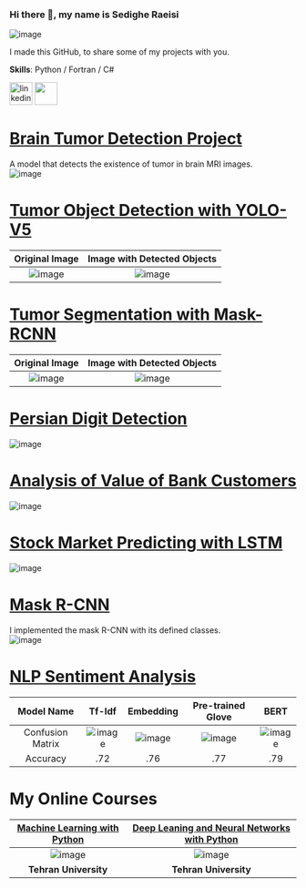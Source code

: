 ### Hi there 👋, my name is Sedighe Raeisi

![image](https://user-images.githubusercontent.com/67642255/145673005-fc964545-6c6a-41fa-a75d-6cb2d7e9eb3b.png)

I made this GitHub, to share some of my projects with you.

**Skills**: Python / Fortran / C#



[<img src='https://cdn.jsdelivr.net/npm/simple-icons@3.0.1/icons/linkedin.svg' alt='linkedin' height='40'>](https://www.linkedin.com/in/https://www.linkedin.com/in/sedighe-raeisi-684b9812b//) <a href="mailto:sedighe.raeisi@gmail.com?"><img src="https://user-images.githubusercontent.com/67642255/155072574-1a9ab065-b585-42e0-b5ee-e6e0db3b8ce8.png" height='40'/></a>

<!---[<img src='https://user-images.githubusercontent.com/67642255/155072574-1a9ab065-b585-42e0-b5ee-e6e0db3b8ce8.png' alt='Sedighe.raeisi@gmail.com' height='40'>](Sedighe.raeisi@gmail.com)[Dr. Sedighe Raeisi](mailto:sedighe.raeisi@gmail.com?subject=[GitHub]%20Source%20Han%20Sans)--->


# [Brain Tumor Detection Project](https://github.com/Sedighe-Raeisi/Brain-tumor-detection)
A model that detects the existence of tumor in brain MRI images.  
![image](https://user-images.githubusercontent.com/67642255/143002834-f2f4c136-121c-4e73-b342-8181de70a878.png)

# [Tumor Object Detection with YOLO-V5](https://github.com/Sedighe-Raeisi/Tumor_Object_Detection)
| Original Image | Image with Detected Objects |   
|     :---:      |     :---:      |    
|![image](https://user-images.githubusercontent.com/67642255/152168246-0edd2560-b627-4146-8003-47bc50ecadfc.png)|![image](https://user-images.githubusercontent.com/67642255/152168288-b5122927-363e-4172-b2c3-af962159e762.png)|  

# [Tumor Segmentation with Mask-RCNN](https://github.com/Sedighe-Raeisi/Tumor-Segmentation-with-MRCNN)
| Original Image | Image with Detected Objects |   
|     :---:      |     :---:      |    
|![image](https://user-images.githubusercontent.com/67642255/154489767-2747ca12-48ac-43a2-a4f0-60eef29dbe37.png)|![image](https://user-images.githubusercontent.com/67642255/154489716-8ad042cd-51c0-4ae4-970c-56f9716241e6.png)|

# [Persian Digit Detection](https://github.com/Sedighe-Raeisi/Object_Detection_Persian_Digit_Detection)   
![image](https://user-images.githubusercontent.com/67642255/143003349-fd0997f9-d851-4d2c-844a-2ce93fd38d00.png)

# [Analysis of Value of Bank Customers](https://github.com/Sedighe-Raeisi/Analysis-of-value-of-bank-customers)   
![image](https://user-images.githubusercontent.com/67642255/143004823-9b0ba573-dedf-455d-bc8b-479217910f8d.png)   


# [Stock Market Predicting with LSTM](https://github.com/Sedighe-Raeisi/Stock-Market-Predicting-with-LSTM)   
 
 ![image](https://user-images.githubusercontent.com/67642255/145201142-8f9b28ac-d3bf-4a95-ac0a-121e6dd61b25.png)


<!--[![Alt Text](https://media1.giphy.com/media/112RGZxHnf9uTK/giphy.gif?cid=ecf05e471gydsjtkie7z4ltkxhcg76dognbkhnr2bbbotwlc&rid=giphy.gif&ct=g)]-->

 # [Mask R-CNN](https://github.com/Sedighe-Raeisi/Mask_R-CNN)    
I implemented the mask R-CNN with its defined classes.    
![image](https://user-images.githubusercontent.com/67642255/145722412-580e64fd-1d0b-4aa9-a763-9e367d49f911.png)

# [NLP Sentiment Analysis](https://github.com/Sedighe-Raeisi/NLP-Sentiment-Analysis-)  
  
 
| Model Name| Tf-Idf | Embedding | Pre-trained Glove | BERT |   
|     :---:      |     :---:      |     :---:      |     :---:      |     :---:      |  
|Confusion Matrix|![image](https://user-images.githubusercontent.com/67642255/147255994-86dfae0f-117d-4053-a3b9-955a3866bbe8.png)|![image](https://user-images.githubusercontent.com/67642255/147254826-b1667de3-707b-4442-b976-790702c3c130.png)| ![image](https://user-images.githubusercontent.com/67642255/147206246-8aa4486c-25a2-43b2-860f-ff471ed59ec4.png) |![image](https://user-images.githubusercontent.com/67642255/147358075-16f9fd97-7729-40ca-a081-9bd85801a698.png)|  
| Accuracy | .72 | .76 | .77 | .79 |





 
# My Online Courses
| [Machine Learning with Python](https://mooc.ut.ac.ir/course/detail/49-/228-python)| [Deep Leaning and Neural Networks with Python](https://mooc.ut.ac.ir/) |
|     :---:      |     :---:      |
|![image](https://user-images.githubusercontent.com/67642255/145722436-7fdd033d-e7c9-45ee-9a0b-789225331103.png)|![image](https://user-images.githubusercontent.com/67642255/153899442-76f666bb-dc77-457a-91d0-9d5ec563712b.png)|
|**Tehran University**|**Tehran University**|

<!--[![image](https://user-images.githubusercontent.com/67642255/143018913-e0823973-999f-4f96-9589-27c90639d7b7.png)]::-->



